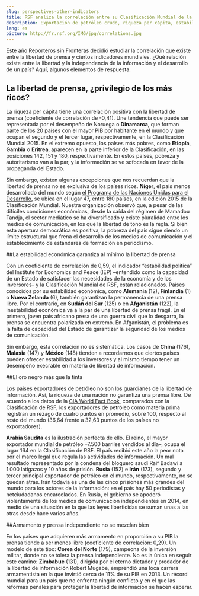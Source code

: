 ```yaml
---
slug: perspectives-other-indicators
title: RSF analiza la correlación entre su Clasificación Mundial de la Libertad de Prensa y los indicadores internacionales.
description: Exportación de petróleo crudo, riqueza per cápita, estabilidad económica... Reporteros sin Fronteras (RSF) examina la relación que existe entre los grandes indicadores mundiales y su Clasificación Mundial de la Libertad de Prensa 2015.
lang: es
picture: http://fr.rsf.org/IMG/jpg/correlations.jpg
---
```


Este año Reporteros sin Fronteras decidió estudiar la correlación que existe entre la libertad de prensa y ciertos indicadores mundiales. ¿Qué relación existe entre la libertad y la independencia de la información y el desarrollo de un país? Aquí, algunos elementos de respuesta.

## La libertad de prensa, ¿privilegio de los más ricos?

La riqueza per cápita tiene una correlación positiva con la libertad de prensa (coeficiente de correlación de -0,41). Une tendencia que puede ser representada por el desempeño de Noruega o **Dinamarca**, que forman parte de los 20 países con el mayor PIB por habitante en el mundo y que ocupan el segundo y el tercer lugar, respectivamente, en la Clasificación Mundial 2015. En el extremo opuesto, los países más pobres, como **Etiopía**, **Gambia** o **Eritrea**, aparecen en la parte inferior de la Clasificación, en las posiciones 142, 151 y 180, respectivamente. En estos países, pobreza y autoritarismo van a la par, y la información se ve sofocada en favor de la propaganda del Estado. 

Sin embargo, existen algunas excepciones que nos recuerdan que la libertad de prensa no es exclusiva de los países ricos. **Níger**, el país menos desarrollado del mundo según [el Programa de las Naciones Unidas para el Desarrollo](http://hdr.undp.org/es/content/el-%C3%ADndice-de-desarrollo-humano-idh), se ubica en el lugar 47, entre 180 países, en la edición 2015 de la Clasificación Mundial. Nuestra organización observó que, a pesar de las difíciles condiciones económicas, desde la caída del régimen de Mamadou Tandja, el sector mediático se ha diversificado y existe pluralidad entre los medios de comunicación, en los que la libertad de tono es la regla. Si bien esta apertura democrática es positiva, la pobreza del país sigue siendo un límite estructural que frena el desarrollo de los medios de comunicación y el establecimiento de estándares de formación en periodismo. 

##La estabilidad económica garantiza al mínimo la libertad de prensa

Con un coeficiente de correlación de 0,59, el indicador “estabilidad política” del Institute for Economics and Peace (IEP) –entendido como la capacidad de un Estado de satisfacer las necesidades de la economía y de los inversores– y la Clasificación Mundial de RSF, están relacionados. Países conocidos por su estabilidad económica, como **Alemania** (12), **Finlandia** (1) o **Nueva Zelanda** (6), también garantizan la permanencia de una prensa libre. Por el contrario, en **Sudán del Sur** (125) o en **Afganistán** (122), la inestabilidad económica va a la par de una libertad de prensa frágil. En el primero, joven país africano presa de una guerra civil que lo desgarra, la prensa se encuentra polarizada en extremo. En Afganistán, el problema es la falta de capacidad del Estado de garantizar la seguridad de los medios de comunicación. 

Sin embargo, esta correlación no es sistemática. Los casos de **China** (176), **Malasia** (147) y **México** (148) tienden a recordarnos que ciertos países pueden ofrecer estabilidad a los inversores y al mismo tiempo tener un desempeño execrable en materia de libertad de información.

##El oro negro más que la tinta

Los países exportadores de petróleo no son los guardianes de la libertad de información. Así, la riqueza de una nación no garantiza una prensa libre. De acuerdo a los datos de la [CIA World Fact Book](https://www.cia.gov/library/publications/the-world-factbook/rankorder/2242rank.html), comparados con la Clasificación de RSF, los exportadores de petróleo como materia prima registran un rezago de cuatro puntos en promedio, sobre 100, respecto al resto del mundo (36,64 frente a 32,63 puntos de los países no exportadores).

**Arabia Saudita** es la ilustración perfecta de ello. El reino, el mayor exportador mundial de petróleo –7.500 barriles vendidos al día–, ocupa el lugar 164 en la Clasificación de RSF. El país recibió este año la peor nota por el marco legal que regula las actividades de información. Un mal resultado representado por la condena del bloguero saudí Raif Badawi a 1.000 latigazos y 10 años de prisión. **Rusia** (152) e **Irán** (173), segundo y tercer principal exportador de petróleo en el mundo, respectivamente, no se quedan atrás. Irán todavía es una de las cinco prisiones más grandes del mundo para los actores de la información: en el país hay 50 periodistas y netciudadanos encarcelados. En Rusia, el gobierno se apoderó violentamente de los medios de comunicación independientes en 2014, en medio de una situación en la que las leyes liberticidas se suman unas a las otras desde hace varios años. 

##Armamento y prensa independiente no se mezclan bien

En los países que adquieren más armamento en proporción a su PIB la prensa tiende a ser menos libre (coeficiente de correlación: 0,29). Un modelo de este tipo: **Corea del Norte** (179), campeona de la inversión militar, donde no se tolera la prensa independiente. No es la única en seguir este camino: **Zimbabue** (131), dirigida por el eterno dictador y predador de la libertad de información Robert Mugabe, emprendió una loca carrera armamentista en la que invirtió cerca de 11% de su PIB en 2013. Un récord mundial para un país que no enfrenta ningún conflicto y en el que las reformas penales para proteger la libertad de información se hacen esperar.
